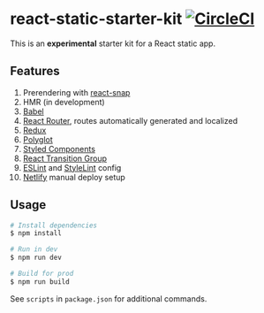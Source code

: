# react-static-starter-kit [![CircleCI](https://circleci.com/gh/andrewscwei/react-static-starter-kit/tree/javascript.svg?style=svg)](https://circleci.com/gh/andrewscwei/react-static-starter-kit/tree/javascript)

This is an **experimental** starter kit for a React static app.

## Features

1. Prerendering with [react-snap](https://github.com/stereobooster/react-snap)
2. HMR (in development)
3. [Babel](https://babeljs.io/)
4. [React Router](https://reacttraining.com/react-router/), routes automatically generated and localized
5. [Redux](https://redux.js.org/introduction)
6. [Polyglot](http://airbnb.io/polyglot.js/)
7. [Styled Components](https://www.styled-components.com/)
8. [React Transition Group](http://reactcommunity.org/react-transition-group/)
9. [ESLint](https://eslint.org/) and [StyleLint](https://stylelint.io/) config
10. [Netlify](https://netlify.com) manual deploy setup

## Usage

```sh
# Install dependencies
$ npm install

# Run in dev
$ npm run dev

# Build for prod
$ npm run build
```

See `scripts` in `package.json` for additional commands.
